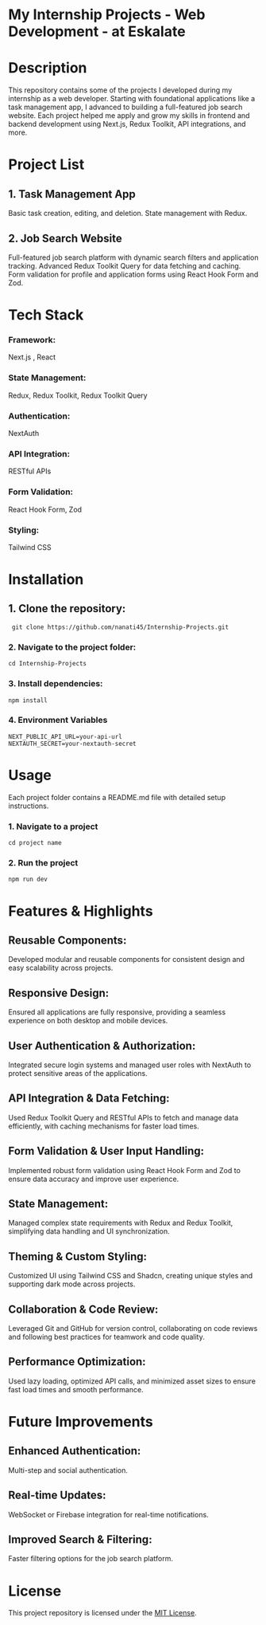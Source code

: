 # My Internship Projects - Web Development - at Eskalate

# Description

This repository contains some of the projects I developed during my internship as a web developer. Starting with foundational applications like a task management app, I advanced to building a full-featured job search website. Each project helped me apply and grow my skills in frontend and backend development using Next.js, Redux Toolkit, API integrations, and more.

# Project List

## 1. Task Management App

Basic task creation, editing, and deletion.
State management with Redux.

## 2. Job Search Website

Full-featured job search platform with dynamic search filters and application tracking.
Advanced Redux Toolkit Query for data fetching and caching.
Form validation for profile and application forms using React Hook Form and Zod.


# Tech Stack

### Framework:
 Next.js , React
### State Management:
 Redux, Redux Toolkit, Redux Toolkit Query
### Authentication:
 NextAuth
### API Integration: 
RESTful APIs
### Form Validation: 
React Hook Form, Zod
### Styling: 
Tailwind CSS 

# Installation

## 1. Clone the repository:

```
 git clone https://github.com/nanati45/Internship-Projects.git

```

### 2. Navigate to the project folder:

```
cd Internship-Projects
```

### 3. Install dependencies:

```
npm install
```

### 4. Environment Variables
```
NEXT_PUBLIC_API_URL=your-api-url
NEXTAUTH_SECRET=your-nextauth-secret
```

# Usage
Each project folder contains a README.md file with detailed setup instructions.

### 1. Navigate to a project

``` 
cd project name 
```

### 2. Run the project
```
npm run dev
```

# Features & Highlights

## Reusable Components: 
Developed modular and reusable components for consistent design and easy scalability across projects.
## Responsive Design: 
Ensured all applications are fully responsive, providing a seamless experience on both desktop and mobile devices.

## User Authentication & Authorization: 
Integrated secure login systems and managed user roles with NextAuth to protect sensitive areas of the applications.
## API Integration & Data Fetching: 
Used Redux Toolkit Query and RESTful APIs to fetch and manage data efficiently, with caching mechanisms for faster load times.
## Form Validation & User Input Handling: 
Implemented robust form validation using React Hook Form and Zod to ensure data accuracy and improve user experience.
## State Management:
Managed complex state requirements with Redux and Redux Toolkit, simplifying data handling and UI synchronization.
## Theming & Custom Styling: 
Customized UI using Tailwind CSS and Shadcn, creating unique styles and supporting dark mode across projects.
## Collaboration & Code Review: 
Leveraged Git and GitHub for version control, collaborating on code reviews and following best practices for teamwork and code quality.
## Performance Optimization: 
Used lazy loading, optimized API calls, and minimized asset sizes to ensure fast load times and smooth performance.


# Future Improvements

## Enhanced Authentication:
Multi-step and social authentication.
## Real-time Updates: 
WebSocket or Firebase integration for real-time notifications.
## Improved Search & Filtering: 
Faster filtering options for the job search platform.


# License

This project repository is licensed under the [MIT License](LICENSE).



